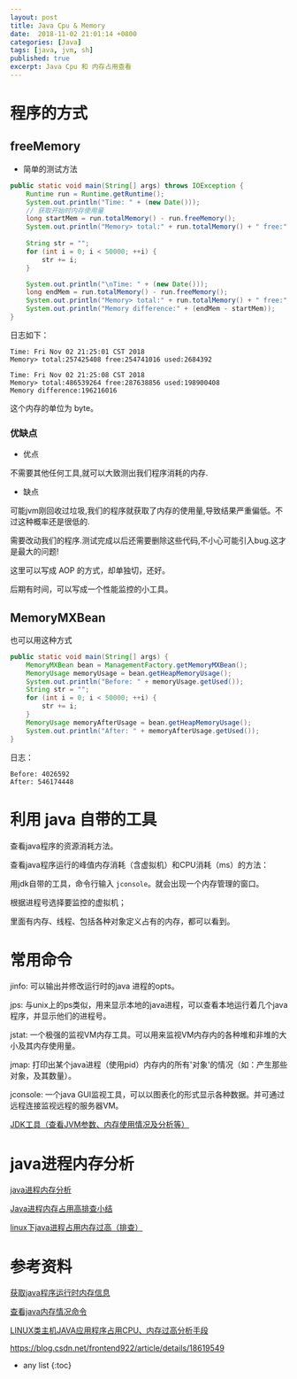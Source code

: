 ```yaml
---
layout: post
title: Java Cpu & Memory
date:  2018-11-02 21:01:14 +0800
categories: [Java]
tags: [java, jvm, sh]
published: true
excerpt: Java Cpu 和 内存占用查看
---
```


# 程序的方式

## freeMemory

- 简单的测试方法

```java
public static void main(String[] args) throws IOException {
    Runtime run = Runtime.getRuntime();
    System.out.println("Time: " + (new Date()));
    // 获取开始时内存使用量
    long startMem = run.totalMemory() - run.freeMemory();
    System.out.println("Memory> total:" + run.totalMemory() + " free:" + run.freeMemory() + " used:" + startMem);
    
    String str = "";
    for (int i = 0; i < 50000; ++i) {
        str += i;
    }

    System.out.println("\nTime: " + (new Date()));
    long endMem = run.totalMemory() - run.freeMemory();
    System.out.println("Memory> total:" + run.totalMemory() + " free:" + run.freeMemory() + " used:" + endMem);
    System.out.println("Memory difference:" + (endMem - startMem));
}
```

日志如下：

```
Time: Fri Nov 02 21:25:01 CST 2018
Memory> total:257425408 free:254741016 used:2684392

Time: Fri Nov 02 21:25:08 CST 2018
Memory> total:486539264 free:287638856 used:198900408
Memory difference:196216016
```

这个内存的单位为 byte。

### 优缺点

- 优点

不需要其他任何工具,就可以大致测出我们程序消耗的内存.

- 缺点

可能jvm刚回收过垃圾,我们的程序就获取了内存的使用量,导致结果严重偏低。不过这种概率还是很低的.

需要改动我们的程序.测试完成以后还需要删除这些代码,不小心可能引入bug.这才是最大的问题!

这里可以写成 AOP 的方式，却单独切，还好。

后期有时间，可以写成一个性能监控的小工具。

## MemoryMXBean

也可以用这种方式

```java
public static void main(String[] args) {
    MemoryMXBean bean = ManagementFactory.getMemoryMXBean();
    MemoryUsage memoryUsage = bean.getHeapMemoryUsage();
    System.out.println("Before: " + memoryUsage.getUsed());
    String str = "";
    for (int i = 0; i < 50000; ++i) {
        str += i;
    }
    MemoryUsage memoryAfterUsage = bean.getHeapMemoryUsage();
    System.out.println("After: " + memoryAfterUsage.getUsed());
}
```

日志：

```
Before: 4026592
After: 546174448
```

# 利用 java 自带的工具

查看java程序的资源消耗方法。 

查看java程序运行的峰值内存消耗（含虚拟机）和CPU消耗（ms）的方法： 

用jdk自带的工具，命令行输入 `jconsole`。就会出现一个内存管理的窗口。

根据进程号选择要监控的虚拟机； 

里面有内存、线程、包括各种对象定义占有的内存，都可以看到。 

# 常用命令

jinfo: 可以输出并修改运行时的java 进程的opts。 

jps: 与unix上的ps类似，用来显示本地的java进程，可以查看本地运行着几个java程序，并显示他们的进程号。 

jstat: 一个极强的监视VM内存工具。可以用来监视VM内存内的各种堆和非堆的大小及其内存使用量。 

jmap: 打印出某个java进程（使用pid）内存内的所有'对象'的情况（如：产生那些对象，及其数量）。 

jconsole: 一个java GUI监视工具，可以以图表化的形式显示各种数据。并可通过远程连接监视远程的服务器VM。 

[JDK工具（查看JVM参数、内存使用情况及分析等）](https://www.cnblogs.com/z-sm/p/6745375.html)

# java进程内存分析

[java进程内存分析](https://blog.csdn.net/sinat_30397435/article/details/54587846)

[Java进程内存占用高排查小结](http://blog.51cto.com/kusorz/1962548)

[linux下java进程占用内存过高（排查）](https://www.jianshu.com/p/8563c762fced)

# 参考资料

[获取java程序运行时内存信息](https://blog.csdn.net/u011004037/article/details/45740673)

[查看java内存情况命令](http://boendev.iteye.com/blog/882479)

[LINUX类主机JAVA应用程序占用CPU、内存过高分析手段](https://dbaplus.cn/news-21-130-1.html)

https://blog.csdn.net/frontend922/article/details/18619549

* any list
{:toc}